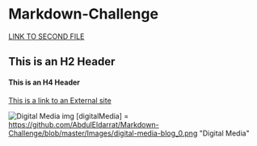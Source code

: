 # Markdown-Challenge
[LINK TO SECOND FILE](SecondFile.md)

## This is an H2 Header
#### This is an H4 Header

[This is a link to an External site](https://atlantisrisingmagazine.com/article/solar-catastrophe/ "Solar Catastrophes'")

![Digital Media img](digialMedia)
[digitalMedia] = https://github.com/AbdulEldarrat/Markdown-Challenge/blob/master/Images/digital-media-blog_0.png "Digital Media"
